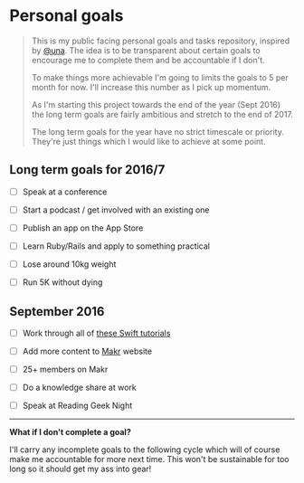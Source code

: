 # Personal goals

> This is my public facing personal goals and tasks repository, inspired by [@una](https://github.com/una/personal-goals). The idea is to be transparent about certain goals to encourage me to complete them and be accountable if I don't.
>
> To make things more achievable I'm going to limits the goals to 5 per month for now. I'll increase this number as I pick up momentum.
>
> As I'm starting this project towards the end of the year (Sept 2016) the long term goals are fairly ambitious and stretch to the end of 2017.
> 
> The long term goals for the year have no strict timescale or priority. They're just things which I would like to achieve at some point.




## Long term goals for 2016/7
- [ ] Speak at a conference
- [ ] Start a podcast / get involved with an existing one
- [ ] Publish an app on the App Store
- [ ] Learn Ruby/Rails and apply to something practical
- [ ] Lose around 10kg weight
- [ ] Run 5K without dying




## September 2016
- [ ] Work through all of [these Swift tutorials](http://samvlu.com/tutorials.html)
- [ ] Add more content to [Makr](https://github.com/ajaykarwal/makr) website
- [ ] 25+ members on Makr
- [ ] Do a knowledge share at work
- [ ] Speak at Reading Geek Night



---




**What if I don't complete a goal?**

I'll carry any incomplete goals to the following cycle which will of course make me accountable for more next time. This won't be sustainable for too long so it should get my ass into gear!
